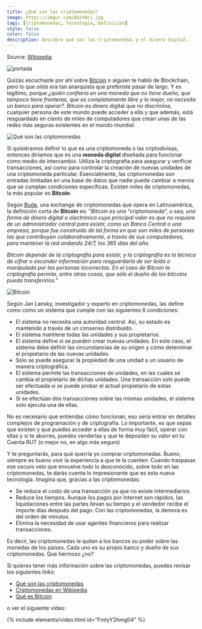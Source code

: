 ```yaml
---
title: ¿Qué son las criptomonedas?
image: https://imgur.com/DUzVHci.jpg
tags: [Criptomonedas, Tecnología, Definición]
style: false
color: false
description: Descubre qué son las Criptomonedas y el dinero digital.
---
```


Source: [Wikipedia](https://es.wikipedia.org/wiki/Criptomoneda)

![portada](https://imgur.com/DUzVHci.jpg)


Quizás escuchaste por ahí sobre [Bitcoin](https://www.tiocripto.com/blog/que-es-bitcoin) o alguien te habló de Blockchain, pero lo que oíste era tan anarquista que preferiste pasar de largo. Y es legítimo, porque *¿quién confiaría en una moneda que no tiene dueño, que tampoco tiene fronteras, que es completamente libre y lo mejor, no necesita un banco para operar?*. Bitcoin es dinero digital que no discrimina, cualquier persona de este mundo puede acceder a ella y que además, está resguardado en ciento de miles de computadores que crean unas de las redes más seguras existentes en el mundo mundial.

![Qué son las criptomonedas](https://cdn.memegenerator.es/imagenes/memes/full/28/29/28296037.jpg)

Si quisiéramos definir lo que es una criptomoneda o las criptodivisas, entonces diríamos que es una **moneda digital** diseñada para funcionar como medio de intercambio. Utiliza la criptografía para asegurar y verificar transacciones, así como para controlar la creación de nuevas unidades de una criptomoneda particular. Esencialmente, las criptomonedas son entradas limitadas en una base de datos que nadie puede cambiar a menos que se cumplan condiciones específicas. Existen miles de criptomonedas, la más popular es **Bitcoin**.


Según [Buda](https://buda.com/registro?rf=4FZE2XUQD), una exchange de criptomonedas que opera en Latinoamérica, la definición corta de **Bitcoin** es: "*Bitcoin es una “criptomoneda”, o sea, una forma de dinero digital o electrónico cuyo principal valor es que no requiere de un administrador central para existir, como un Banco Central o una empresa, porque fue construido de tal forma en que son miles de personas las que contribuyen colaborativamente, a través de sus computadores, para mantener la red andando 24/7, los 365 días del año.*

*Bitcoin depende de la criptografía para existir, y la criptografía es la técnica de cifrar o esconder información para resguardarla de ser leída o manipulada por las personas incorrectas. En el caso de Bitcoin la criptografía permite, entre otras cosas, que sólo el dueño de los bitcoins pueda transferirlos.*"

![Bitcoin](https://i.pinimg.com/originals/32/4b/99/324b99bf03869e91fc6807e854d7e616.gif)

Según Jan Lansky, investigador y experto en criptomonedas, las define como como un sistema que cumple con las siguientes 6 condiciones:

- El sistema no necesita una autoridad central. Así, su estado es mantenido a través de un consenso distribuido.
- El sistema mantiene todas las unidades y sus propietarios.
- El sistema define si se pueden crear nuevas unidades. En este caso, el sistema debe definir las circunstancias de su origen y cómo determinar el propietario de las nuevas unidades.
- Solo se puede asegurar la propiedad de una unidad a un usuario de manera criptográfica.
- El sistema permite las transacciones de unidades, en las cuales se cambia el propietario de dichas unidades. Una transacción solo puede ser efectuada si se puede probar el actual propietario de estas unidades.
- Si se efectúan dos transacciones sobre las mismas unidades, el sistema solo ejecuta una de ellas.

No es necesario que entiendas cómo funcionan, eso sería entrar en detalles complejos de programación y de criptografía. Lo importante, es que sepas que existen y que puedes acceder a ellas de forma muy fácil, operar con ellas y si te aburres, puedes venderlas y que te depositen su valor en tu Cuenta RUT (o mejor no, en algo más seguro)

Y te preguntarás, para qué querría yo comprar criptomonedas. Bueno, siempre es bueno vivir la experiencia a que te la cuenten. Cuando traspasas ese oscuro velo que envuelve todo lo desconocido, sobre todo en las criptomonedas, te darás cuenta lo impresionante que es esta nueva tecnología. Imagina que, gracias a las criptomonedas:

- Se reduce el costo de una transacción ya que no existe intermediarios
- Reduce los tiempos. Aunque los pagos por Internet son rápidos, las liquidaciones entre las partes llevan su tiempo y el vendedor recibe el importe días después del pago. Con las criptomonedas, la demora es del orden de minutos.
- Elimina la necesidad de usar agentes financieros para realizar transacciones.

Es decir, las criptomonedas le quitan a los bancos su poder sobre las monedas de los países. Cada uno es su propio banco y dueño de sus criptomonedas. Que hermoso ¿no?

Si quieres tener más información sobre las criptomonedas, puedes revisar los siguientes links:

- [Qué son las criptomonedas](https://soporte.buda.com/es/articles/1005280-que-son-las-criptomonedas)
- [Criptomonedas en Wikipedia](https://es.wikipedia.org/wiki/Criptomoneda)
- [Qué es Bitcoin](https://www.tiocripto.com/blog/que-es-bitcoin)

o ver el siguiente video:

{% include elements/video.html id="FmtyY2hmg04" %}
